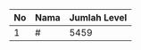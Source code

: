| No | Nama            | Jumlah Level |
|----|-----------------|--------------|
| 1  | #    |    5459        |
